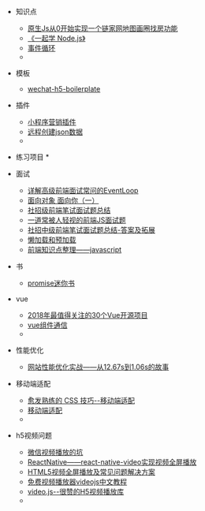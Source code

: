 * 知识点
  * [原生Js从0开始实现一个链家网地图画圈找房功能](https://juejin.im/post/5b091a3f518825388f75740a)
  * [《一起学 Node.js》 ](https://github.com/nswbmw/N-blog)
  * [事件循环](https://segmentfault.com/a/1190000015112913?utm_source=channel-hottest)
  * 



* 模板
  * [wechat-h5-boilerplate](https://github.com/panteng/wechat-h5-boilerplate)



* 插件
  * [小程序营销插件](https://github.com/o2team/wxapp-market)
  * [远程创建json数据](http://myjson.com/)
  * 

* 练习项目
  * 



* 面试
  * [详解高级前端面试常问的EventLoop](https://juejin.im/post/5b07d0d1f265da0de02f40e3)
  * [面向对象 面向你（一）](https://juejin.im/post/5b0658a151882538bc77689b)
  * [社招级前端笔试面试题总结](https://juejin.im/post/5af3cc4af265da0ba3521028)
  * [一道常被人轻视的前端JS面试题](https://www.cnblogs.com/xxcanghai/p/5189353.html)
  * [社招中级前端笔试面试题总结-答案及拓展](https://juejin.im/post/5b0562306fb9a07aaf3596c1)
  * [懒加载和预加载](https://lilywei739.github.io/2017/02/06/lazyload_Img.html)
  * [前端知识点整理——javascript](https://segmentfault.com/a/1190000015082573)



* 书
  * [promise迷你书](http://liubin.org/promises-book/)



* vue
  * [2018年最值得关注的30个Vue开源项目](https://blog.fundebug.com/2018/05/29/30-amazing-vuejs-open-source/)
  * [vue组件通信](https://github.com/moyueating/blogBackup/blob/master/vue/vue%E7%BB%84%E4%BB%B6%E9%80%9A%E4%BF%A1.md)
  * 



* 性能优化

  * [网站性能优化实战——从12.67s到1.06s的故事](https://juejin.im/post/5b0b7d74518825158e173a0c)

  

* 移动端适配

  * [愈发熟练的 CSS 技巧--移动端适配](https://juejin.im/post/5b0a9f266fb9a07aa114a908)
  * [移动端适配](https://github.com/moyueating/blogBackup/blob/master/css/%E7%A7%BB%E5%8A%A8%E7%AB%AF%E9%80%82%E9%85%8D.md)
  * 





* h5视频问题
  * [微信视频播放的坑](https://blog.csdn.net/hf123lsk/article/details/78920211)
  * [ReactNative——react-native-video实现视频全屏播放](https://juejin.im/post/5a9f9fde518825557207e7b0)
  * [HTML5视频全屏播放及常见问题解决方案 ](https://github.com/FrontEndRoad/fullVideo)
  * [免费视频播放器videojs中文教程](https://www.cnblogs.com/afrog/p/6689179.html)
  * [video.js--很赞的H5视频播放库](https://www.cnblogs.com/stoneniqiu/p/5807568.html)
  * 